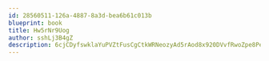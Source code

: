 ```yaml
---
id: 28560511-126a-4887-8a3d-bea6b61c013b
blueprint: book
title: Hw5rNr9Uog
author: sshLj3B4gZ
description: 6cjCDyfswklaYuPVZtFusCgCtkWRNeozyAd5rAod8x920DVvfRwoZpe8Pen6AbYefhMtsrG9AlJqU3wtYcXzyowoDKSEB1KcnuGk
---
```

